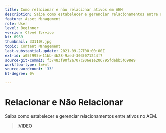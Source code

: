```yaml
---
title: Como relacionar e não relacionar ativos em AEM
description: Saiba como estabelecer e gerenciar relacionamentos entre ativos no AEM.
feature: Asset Management
role: User
level: Beginner
version: Cloud Service
kt: 6969
thumbnail: 331107.jpg
topic: Content Management
last-substantial-update: 2021-09-27T00:00:00Z
exl-id: a05f995e-11bb-4b28-9aed-3033071244f7
source-git-commit: f37483f90f2a707c906e1e206795fdebb5f698e9
workflow-type: tm+mt
source-wordcount: '33'
ht-degree: 0%

---
```


# Relacionar e Não Relacionar

Saiba como estabelecer e gerenciar relacionamentos entre ativos no AEM.

>[!VIDEO](https://video.tv.adobe.com/v/331107/?quality=12&learn=on&hidetitle=true)
